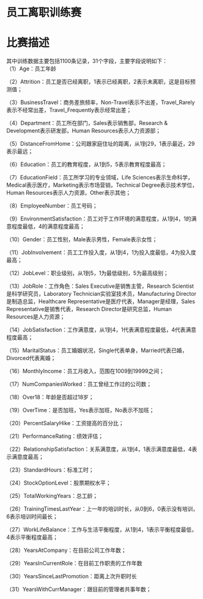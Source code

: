 # 员工离职训练赛
# 比赛描述

其中训练数据主要包括1100条记录，31个字段，主要字段说明如下：  
（1）Age：员工年龄

（2）Attrition：员工是否已经离职，1表示已经离职，2表示未离职，这是目标预测值；

（3）BusinessTravel：商务差旅频率，Non-Travel表示不出差，Travel_Rarely表示不经常出差，Travel_Frequently表示经常出差；

（4）Department：员工所在部门，Sales表示销售部，Research & Development表示研发部，Human Resources表示人力资源部；

（5）DistanceFromHome：公司跟家庭住址的距离，从1到29，1表示最近，29表示最远；

（6）Education：员工的教育程度，从1到5，5表示教育程度最高；

（7）EducationField：员工所学习的专业领域，Life Sciences表示生命科学，Medical表示医疗，Marketing表示市场营销，Technical Degree表示技术学位，Human Resources表示人力资源，Other表示其他；

（8）EmployeeNumber：员工号码；

（9）EnvironmentSatisfaction：员工对于工作环境的满意程度，从1到4，1的满意程度最低，4的满意程度最高；

（10）Gender：员工性别，Male表示男性，Female表示女性；

（11）JobInvolvement：员工工作投入度，从1到4，1为投入度最低，4为投入度最高；

（12）JobLevel：职业级别，从1到5，1为最低级别，5为最高级别；

（13）JobRole：工作角色：Sales Executive是销售主管，Research Scientist是科学研究员，Laboratory Technician实验室技术员，Manufacturing Director是制造总监，Healthcare Representative是医疗代表，Manager是经理，Sales Representative是销售代表，Research Director是研究总监，Human Resources是人力资源；

（14）JobSatisfaction：工作满意度，从1到4，1代表满意程度最低，4代表满意程度最高；

（15）MaritalStatus：员工婚姻状况，Single代表单身，Married代表已婚，Divorced代表离婚；

（16）MonthlyIncome：员工月收入，范围在1009到19999之间；

（17）NumCompaniesWorked：员工曾经工作过的公司数；

（18）Over18：年龄是否超过18岁；

（19）OverTime：是否加班，Yes表示加班，No表示不加班；

（20）PercentSalaryHike：工资提高的百分比；

（21）PerformanceRating：绩效评估；

（22）RelationshipSatisfaction：关系满意度，从1到4，1表示满意度最低，4表示满意度最高；

（23）StandardHours：标准工时；

（24）StockOptionLevel：股票期权水平；

（25）TotalWorkingYears：总工龄；

（26）TrainingTimesLastYear：上一年的培训时长，从0到6，0表示没有培训，6表示培训时间最长；

（27）WorkLifeBalance：工作与生活平衡程度，从1到4，1表示平衡程度最低，4表示平衡程度最高；

（28）YearsAtCompany：在目前公司工作年数；

（29）YearsInCurrentRole：在目前工作职责的工作年数

（30）YearsSinceLastPromotion：距离上次升职时长

（31）YearsWithCurrManager：跟目前的管理者共事年数；
